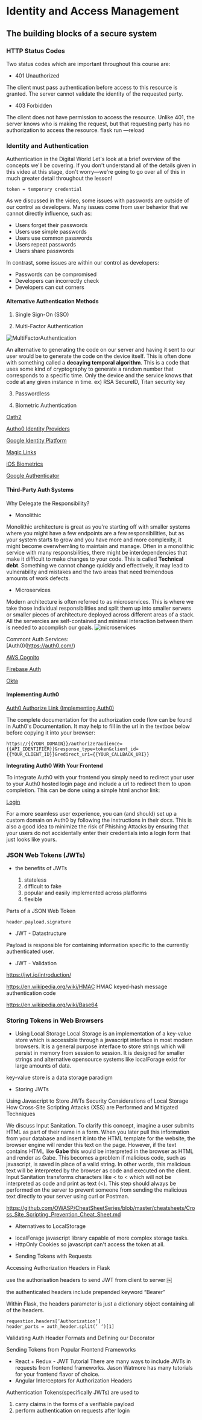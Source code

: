 # Identity and Access Management

## The building blocks of a secure system

### HTTP Status Codes    

Two status codes which are important throughout this course are:
* 401 Unauthorized    

The client must pass authentication before access to this resource is granted.
The server cannot validate the identity of the requested party.

* 403 Forbidden    

The client does not have permission to access the resource.
Unlike 401, the server knows who is making the request, but that requesting party has no authorization to access the resource.
flask run —reload

### Identity and Authentication

Authentication in the Digital World
Let's look at a brief overview of the concepts we'll be covering.
If you don't understand all of the details given in this video at this stage, don't worry—we're going to go over all of this in much greater detail throughout the lesson!


`token = temporary credential`

As we discussed in the video, some issues with passwords are outside of our control as developers. Many issues come from user behavior that we cannot directly influence, such as:
* Users forget their passwords
* Users use simple passwords
* Users use common passwords
* Users repeat passwords
* Users share passwords

In contrast, some issues are within our control as developers:
* Passwords can be compromised
* Developers can incorrectly check
* Developers can cut corners


#### Alternative Authentication Methods

1. Single Sign-On (SSO)

2. Multi-Factor Authentication

![MultiFactorAuthentication](https://github.com/bearcub3/coffeeshop-fullstack/blob/master/multi-factor-authentication.png)

An alternative to generating the code on our server and having it sent to our user would be to generate the code on the device itself. This is often done with something called a **decaying temporal algorithm**. 
This is a code that uses some kind of cryptography to generate a random number that corresponds to a specific time. Only the device and the service knows that code at any given instance in time. ex) RSA SecureID, Titan security key

3. Passwordless


4. Biometric Authentication

[Oath2](https://oauth.net/2/)    

[Autho0 Identity Providers](https://auth0.com/docs/identityproviders)    

[Google Identity Platform](https://developers.google.com/identity/)    

[Magic Links](https://hackernoon.com/magic-links-d680d410f8f7)    

[iOS Biometrics](https://developer.apple.com/documentation/localauthentication)    

[Google Authenticator](https://play.google.com/store/apps/details?id=com.google.android.apps.authenticator2&hl=en_US)


#### Third-Party Auth Systems

Why Delegate the Responsibility?

* Monolithic    

Monolithic architecture is great as you're starting off with smaller systems where you might have a few endpoints are a few responsibilities, but as your system starts to grow and you have more and more complexity, it might become overwhemling to maintain and manage. Often in a monolithic service with many responsbilities, there might be interdependencies that make it difficult to make changes to your code. 
This is called **Technical debt**. Something we cannot change quickly and effectively, it may lead to vulnerability and mistakes and the two areas that need tremendous amounts of work defects.

* Microservices    

Modern architecture is often referred to as microservices.
This is where we take those individual responsibilities and split them up into smaller servers or smaller pieces of architecture deployed across different areas of a stack. All the servercies are self-contained and minimal interaction between them is needed to accomplish our goals.
![microservices](https://github.com/bearcub3/coffeeshop-fullstack/blob/master/Microservices.png)

Commont Auth Services:    
[Auth0)(https://auth0.com/)    

[AWS Cognito](https://aws.amazon.com/ko/cognito/)    

[Firebase Auth](https://firebase.google.com/docs/auth)    

[Okta](https://www.okta.com/)    


#### Implementing Auth0

[Auth0 Authorize Link (Implementing Auth0)](https://auth0.com/docs/api/authentication#authorize-application)

The complete documentation for the authorization code flow can be found in Auth0's Documentation.
It may help to fill in the url in the textbox below before copying it into your browser:

```
https://{{YOUR_DOMAIN}}/authorize?audience={{API_IDENTIFIER}}&response_type=token&client_id={{YOUR_CLIENT_ID}}&redirect_uri={{YOUR_CALLBACK_URI}}
```

**Integrating Auth0 With Your Frontend**    

To integrate Auth0 with your frontend you simply need to redirect your user to your Auth0 hosted login page and include a url to redirect them to upon completion. This can be done using a simple html anchor link:

<a href="{{AUTH0_AUTHORIZE_URL}}">Login</a>

For a more seamless user experience, you can (and should) set up a custom domain on Auth0 by following the instructions in their docs.
This is also a good idea to minimize the risk of Phishing Attacks by ensuring that your users do not accidentally enter their credentials into a login form that just looks like yours.


### JSON Web Tokens (JWTs)

- the benefits of JWTs

  1. stateless
  2. difficult to fake
  3. popular and easily implemented across platforms
  4. flexible

Parts of a JSON Web Token

`header.payload.signature`

* JWT - Datastructure

Payload is responsible for containing information specific to the currently authenticated user.

* JWT - Validation

https://jwt.io/introduction/

https://en.wikipedia.org/wiki/HMAC
HMAC keyed-hash message authentication code

https://en.wikipedia.org/wiki/Base64



### Storing Tokens in Web Browsers

- Using Local Storage
Local Storage is an implementation of a key-value store which is accessible through a javascript interface in most modern browsers. It is a general purpose interface to store strings which will persist in memory from session to session. It is designed for smaller strings and alternative opensource systems like localForage exist for large amounts of data.

key-value store is a data storage paradigm 


- Storing JWTs

Using Javascript to Store JWTs
Security Considerations of Local Storage
How Cross-Site Scripting Attacks (XSS) are Performed and Mitigated Techniques

We discuss Input Sanitation.
To clarify this concept, imagine a user submits HTML as part of their name in a form.
When you later pull this information from your database and insert it into the HTML template for the website, the browser engine will render this text on the page.
However, if the text contains HTML like <b>Gabe</b> this would be interpreted in the browser as HTML and render as Gabe.
This becomes a problem if malicious code, such as javascript, is saved in place of a valid string.
In other words, this malicious text will be interpreted by the browser as code and executed on the client.
Input Sanitation transforms characters like < to &lt; which will not be interpreted as code and print as text (<).
This step should always be performed on the server to prevent someone from sending the malicious text directly to your server using curl or Postman.

https://github.com/OWASP/CheatSheetSeries/blob/master/cheatsheets/Cross_Site_Scripting_Prevention_Cheat_Sheet.md


- Alternatives to LocalStorage
* localForage javascript library capable of more complex storage tasks.
* HttpOnly Cookies so javascript can't access the token at all.

- Sending Tokens with Requests

Accessing Authorization Headers in Flask

use the authorisation headers to send JWT from client to server
￼

the authenticated headers include prepended keyword “Bearer”

Within Flask, the headers parameter is just a dictionary object containing all of the headers.

```
requestion.headers[‘Authorization’]
header_parts = auth_header.split(‘ ‘)[1]
```

Validating Auth Header Formats and Defining our Decorator

Sending Tokens from Popular Frontend Frameworks
* React + Redux - JWT Tutorial There are many ways to include JWTs in requests from frontend frameworks. Jason Watmore has many tutorials for your frontend flavor of choice.
* Angular Interceptors for Authorization Headers


Authentication Tokens(specifically JWTs) are used to 
1. carry claims in the forms of a verifiable payload
2. perform authentication on requests after login

